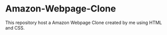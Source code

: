 # Amazon-Webpage-Clone
This repository host a Amazon Webpage Clone created by me using HTML and CSS.
